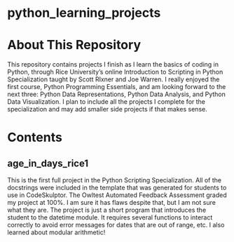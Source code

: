# python_learning_projects
# About This Repository

This repository contains projects I finish as I learn the basics of coding in Python, through Rice University’s online Introduction to Scripting in Python Specialization taught by Scott RIxner and Joe Warren. I really enjoyed the first course, Python Programming Essentials,  and am looking forward to the next three: Python Data Representations, Python Data Analysis, and Python Data Visualization. I plan to include all the projects I complete for the specialization and may add smaller side projects if that makes sense. 

# Contents

## age\_in\_days\_rice1

This is the first full project in the Python Scripting Specialization. All of the docstrings were included in the template that was generated for students to use in CodeSkulptor. The Owltest Automated Feedback Assessment graded my project at 100%. I am sure it has flaws despite that, but I am not sure what they are. The project is just a short program that introduces the student to the datetime module. It requires several functions to interact correctly to avoid error messages for dates that are out of range, etc. I also learned about modular arithmetic\! 
